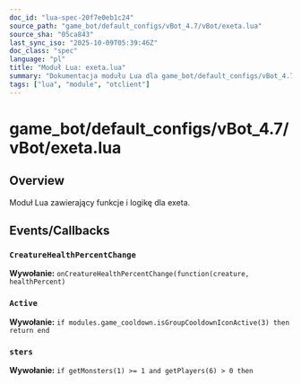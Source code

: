 ```yaml
---
doc_id: "lua-spec-20f7e0eb1c24"
source_path: "game_bot/default_configs/vBot_4.7/vBot/exeta.lua"
source_sha: "05ca843"
last_sync_iso: "2025-10-09T05:39:46Z"
doc_class: "spec"
language: "pl"
title: "Moduł Lua: exeta.lua"
summary: "Dokumentacja modułu Lua dla game_bot/default_configs/vBot_4.7/vBot/exeta.lua"
tags: ["lua", "module", "otclient"]
---
```


# game_bot/default_configs/vBot_4.7/vBot/exeta.lua

## Overview

Moduł Lua zawierający funkcje i logikę dla exeta.

## Events/Callbacks

### `CreatureHealthPercentChange`

**Wywołanie:** `onCreatureHealthPercentChange(function(creature, healthPercent)`

### `Active`

**Wywołanie:** `if modules.game_cooldown.isGroupCooldownIconActive(3) then return end`

### `sters`

**Wywołanie:** `if getMonsters(1) >= 1 and getPlayers(6) > 0 then`
